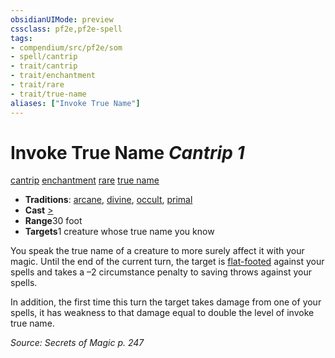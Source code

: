 ```yaml
---
obsidianUIMode: preview
cssclass: pf2e,pf2e-spell
tags:
- compendium/src/pf2e/som
- spell/cantrip
- trait/cantrip
- trait/enchantment
- trait/rare
- trait/true-name
aliases: ["Invoke True Name"]
---
```

# Invoke True Name *Cantrip 1*   
[cantrip](../../Rules/traits/cantrip.md)  [enchantment](../../Rules/traits/enchantment.md)  [rare](../../Rules/traits/rare.md)  [true name](../../Rules/traits/true-name-som.md)  

- **Traditions**: [arcane](../../Rules/traits/arcane.md), [divine](../../Rules/traits/divine.md), [occult](../../Rules/traits/occult.md), [primal](../../Rules/traits/primal.md)
- **Cast** [>](../../Rules/core-rulebook/chapter-9-playing-the-game.md#Actions "Single Action") 
- **Range**30 foot
- **Targets**1 creature whose true name you know

You speak the true name of a creature to more surely affect it with your magic. Until the end of the current turn, the target is [flat-footed](../../Rules/conditions.md#Flat-footed) against your spells and takes a –2 circumstance penalty to saving throws against your spells.

In addition, the first time this turn the target takes damage from one of your spells, it has weakness to that damage equal to double the level of invoke true name.

*Source: Secrets of Magic p. 247*